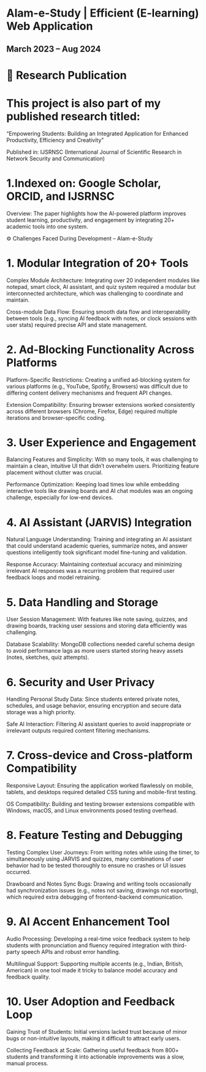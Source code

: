 # Alam-e-Study | Efficient (E-learning) Web Application                    
## March 2023 – Aug 2024 
# 📄 Research Publication
# This project is also part of my published research titled:

“Empowering Students: Building an Integrated Application for Enhanced Productivity, Efficiency and Creativity”

Published in: IJSRNSC (International Journal of Scientific Research in Network Security and Communication)

# 1.Indexed on: Google Scholar, ORCID, and IJSRNSC

Overview: The paper highlights how the AI-powered platform improves student learning, productivity, and engagement by integrating 20+ academic tools into one system.

⚙️ Challenges Faced During Development – Alam-e-Study
# 1. Modular Integration of 20+ Tools
Complex Module Architecture: Integrating over 20 independent modules like notepad, smart clock, AI assistant, and quiz system required a modular but interconnected architecture, which was challenging to coordinate and maintain.

Cross-module Data Flow: Ensuring smooth data flow and interoperability between tools (e.g., syncing AI feedback with notes, or clock sessions with user stats) required precise API and state management.

# 2. Ad-Blocking Functionality Across Platforms
Platform-Specific Restrictions: Creating a unified ad-blocking system for various platforms (e.g., YouTube, Spotify, Browsers) was difficult due to differing content delivery mechanisms and frequent API changes.

Extension Compatibility: Ensuring browser extensions worked consistently across different browsers (Chrome, Firefox, Edge) required multiple iterations and browser-specific coding.

# 3. User Experience and Engagement
Balancing Features and Simplicity: With so many tools, it was challenging to maintain a clean, intuitive UI that didn’t overwhelm users. Prioritizing feature placement without clutter was crucial.

Performance Optimization: Keeping load times low while embedding interactive tools like drawing boards and AI chat modules was an ongoing challenge, especially for low-end devices.

# 4. AI Assistant (JARVIS) Integration
Natural Language Understanding: Training and integrating an AI assistant that could understand academic queries, summarize notes, and answer questions intelligently took significant model fine-tuning and validation.

Response Accuracy: Maintaining contextual accuracy and minimizing irrelevant AI responses was a recurring problem that required user feedback loops and model retraining.

# 5. Data Handling and Storage
User Session Management: With features like note saving, quizzes, and drawing boards, tracking user sessions and storing data efficiently was challenging.

Database Scalability: MongoDB collections needed careful schema design to avoid performance lags as more users started storing heavy assets (notes, sketches, quiz attempts).

# 6. Security and User Privacy
Handling Personal Study Data: Since students entered private notes, schedules, and usage behavior, ensuring encryption and secure data storage was a high priority.

Safe AI Interaction: Filtering AI assistant queries to avoid inappropriate or irrelevant outputs required content filtering mechanisms.

# 7. Cross-device and Cross-platform Compatibility
Responsive Layout: Ensuring the application worked flawlessly on mobile, tablets, and desktops required detailed CSS tuning and mobile-first testing.

OS Compatibility: Building and testing browser extensions compatible with Windows, macOS, and Linux environments posed testing overhead.

# 8. Feature Testing and Debugging
Testing Complex User Journeys: From writing notes while using the timer, to simultaneously using JARVIS and quizzes, many combinations of user behavior had to be tested thoroughly to ensure no crashes or UI issues occurred.

Drawboard and Notes Sync Bugs: Drawing and writing tools occasionally had synchronization issues (e.g., notes not saving, drawings not exporting), which required extra debugging of frontend-backend communication.

# 9. AI Accent Enhancement Tool
Audio Processing: Developing a real-time voice feedback system to help students with pronunciation and fluency required integration with third-party speech APIs and robust error handling.

Multilingual Support: Supporting multiple accents (e.g., Indian, British, American) in one tool made it tricky to balance model accuracy and feedback quality.

# 10. User Adoption and Feedback Loop
Gaining Trust of Students: Initial versions lacked trust because of minor bugs or non-intuitive layouts, making it difficult to attract early users.

Collecting Feedback at Scale: Gathering useful feedback from 800+ students and transforming it into actionable improvements was a slow, manual process.
